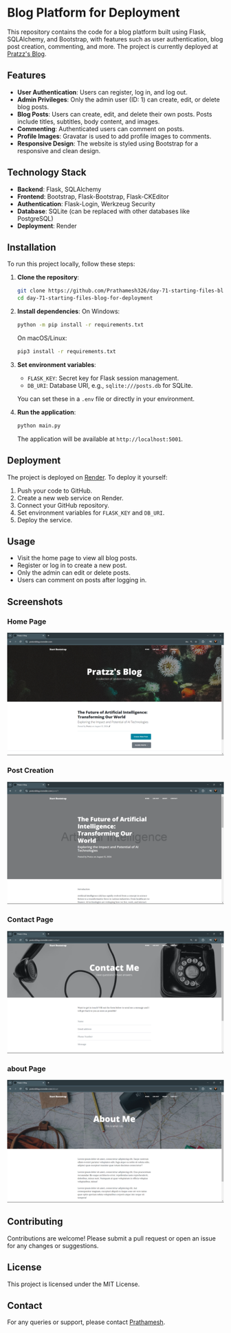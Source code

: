 # Blog Platform for Deployment

This repository contains the code for a blog platform built using Flask, SQLAlchemy, and Bootstrap, with features such as user authentication, blog post creation, commenting, and more. The project is currently deployed at [Pratzz's Blog](https://pratzzsblog.onrender.com/).

## Features

- **User Authentication**: Users can register, log in, and log out.
- **Admin Privileges**: Only the admin user (ID: 1) can create, edit, or delete blog posts.
- **Blog Posts**: Users can create, edit, and delete their own posts. Posts include titles, subtitles, body content, and images.
- **Commenting**: Authenticated users can comment on posts.
- **Profile Images**: Gravatar is used to add profile images to comments.
- **Responsive Design**: The website is styled using Bootstrap for a responsive and clean design.

## Technology Stack

- **Backend**: Flask, SQLAlchemy
- **Frontend**: Bootstrap, Flask-Bootstrap, Flask-CKEditor
- **Authentication**: Flask-Login, Werkzeug Security
- **Database**: SQLite (can be replaced with other databases like PostgreSQL)
- **Deployment**: Render

## Installation

To run this project locally, follow these steps:

1. **Clone the repository**:
   ```bash
   git clone https://github.com/Prathamesh326/day-71-starting-files-blog-for-deployment.git
   cd day-71-starting-files-blog-for-deployment
   ```

2. **Install dependencies**:
   On Windows:
   ```bash
   python -m pip install -r requirements.txt
   ```
   On macOS/Linux:
   ```bash
   pip3 install -r requirements.txt
   ```

3. **Set environment variables**:
   - `FLASK_KEY`: Secret key for Flask session management.
   - `DB_URI`: Database URI, e.g., `sqlite:///posts.db` for SQLite.

   You can set these in a `.env` file or directly in your environment.

4. **Run the application**:
   ```bash
   python main.py
   ```

   The application will be available at `http://localhost:5001`.

## Deployment

The project is deployed on [Render](https://pratzzsblog.onrender.com/). To deploy it yourself:

1. Push your code to GitHub.
2. Create a new web service on Render.
3. Connect your GitHub repository.
4. Set environment variables for `FLASK_KEY` and `DB_URI`.
5. Deploy the service.

## Usage

- Visit the home page to view all blog posts.
- Register or log in to create a new post.
- Only the admin can edit or delete posts.
- Users can comment on posts after logging in.

## Screenshots

### Home Page
![Home Page](screenshots/home.png)

### Post Creation 
![Post Creation](screenshots/post.png)

### Contact Page
![Contact Page](screenshots/contact.png)

### about Page
![about Page](screenshots/about.png)


## Contributing

Contributions are welcome! Please submit a pull request or open an issue for any changes or suggestions.

## License

This project is licensed under the MIT License.

## Contact

For any queries or support, please contact [Prathamesh](pratzz326@gmail.com).

